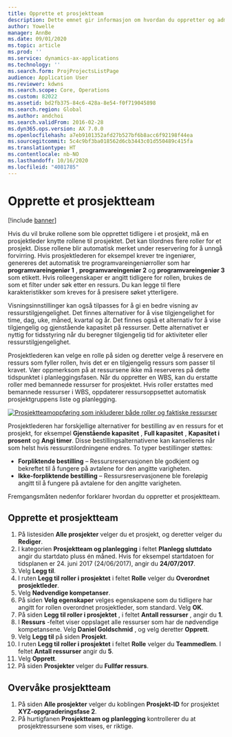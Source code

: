 ```yaml
---
title: Opprette et prosjektteam
description: Dette emnet gir informasjon om hvordan du oppretter og administrerer prosjektteam.
author: Yowelle
manager: AnnBe
ms.date: 09/01/2020
ms.topic: article
ms.prod: ''
ms.service: dynamics-ax-applications
ms.technology: ''
ms.search.form: ProjProjectsListPage
audience: Application User
ms.reviewer: kdwns
ms.search.scope: Core, Operations
ms.custom: 82022
ms.assetid: bd2fb375-84c6-428a-8e54-f0f719045898
ms.search.region: Global
ms.author: andchoi
ms.search.validFrom: 2016-02-28
ms.dyn365.ops.version: AX 7.0.0
ms.openlocfilehash: a7eb9101352afd27b527bf6b8acc6f92198f44ea
ms.sourcegitcommit: 5c4c9bf3ba018562d6cb3443c01d550489c415fa
ms.translationtype: HT
ms.contentlocale: nb-NO
ms.lasthandoff: 10/16/2020
ms.locfileid: "4081785"
---
```

# <a name="create-a-project-team"></a>Opprette et prosjektteam

[!include [banner](../includes/banner.md)]

Hvis du vil bruke rollene som ble opprettet tidligere i et prosjekt, må en prosjektleder knytte rollene til prosjektet. Det kan tilordnes flere roller for et prosjekt. Disse rollene blir automatisk merket under reservering for å unngå forvirring. Hvis prosjektlederen for eksempel krever tre ingeniører, genereres det automatisk tre programvareingeniørroller som har **programvareingeniør 1** , **programvareingeniør 2** og **programvareingeniør 3** som etikett. Hvis rolleegenskaper er angitt tidligere for rollen, brukes de som et filter under søk etter en ressurs. Du kan legge til flere karakteristikker som kreves for å presisere søket ytterligere.

Visningsinnstillinger kan også tilpasses for å gi en bedre visning av ressurstilgjengelighet. Det finnes alternativer for å vise tilgjengelighet for time, dag, uke, måned, kvartal og år. Det finnes også et alternativ for å vise tilgjengelig og gjenstående kapasitet på ressurser. Dette alternativet er nyttig for tidsstyring når du beregner tilgjengelig tid for aktiviteter eller ressurstilgjengelighet.

Prosjektlederen kan velge en rolle på siden og deretter velge å reservere en ressurs som fyller rollen, hvis det er en tilgjengelig ressurs som passer til kravet. Vær oppmerksom på at ressursene ikke må reserveres på dette tidspunktet i planleggingsfasen. Når du oppretter en WBS, kan du erstatte roller med bemannede ressurser for prosjektet. Hvis roller erstattes med bemannede ressurser i WBS, oppdaterer ressursoppsettet automatisk prosjektgruppens liste og planlegging.

[![Prosjektteamoppføring som inkluderer både roller og faktiske ressurser](./media/projectresourcing03-1024x368.jpg)](./media/projectresourcing03.jpg) 

Prosjektlederen har forskjellige alternativer for bestilling av en ressurs for et prosjekt, for eksempel **Gjenstående kapasitet** , **Full kapasitet** , **Kapasitet i prosent** og **Angi timer**. Disse bestillingsalternativene kan kanselleres når som helst hvis ressurstilordningene endres. To typer bestillinger støttes:

- **Forpliktende bestilling** – Ressursreservasjonen ble godkjent og bekreftet til å fungere på avtalene for den angitte varigheten.
- **Ikke-forpliktende bestilling** – Ressursreservasjonene ble foreløpig angitt til å fungere på avtalene for den angitte varigheten.

Fremgangsmåten nedenfor forklarer hvordan du oppretter et prosjektteam.

## <a name="create-a-project-team"></a>Opprette et prosjektteam

1. På listesiden **Alle prosjekter** velger du et prosjekt, og deretter velger du **Rediger**.
2. I kategorien **Prosjektteam og planlegging** i feltet **Planlegg sluttdato** angir du startdato pluss én måned. Hvis for eksempel startdatoen for tidsplanen er 24. juni 2017 (24/06/2017), angir du **24/07/2017**.
3. Velg **Legg til**.
4. I ruten **Legg til roller i prosjektet** i feltet **Rolle** velger du **Overordnet prosjektleder**.
5. Velg **Nødvendige kompetanser**.
6. På siden **Velg egenskaper** velges egenskapene som du tidligere har angitt for rollen overordnet prosjektleder, som standard. Velg **OK**.
7. På siden **Legg til roller i prosjektet** , i feltet **Antall ressurser** , angir du **1**.
8. I **Ressurs** -feltet viser oppslaget alle ressurser som har de nødvendige kompetansene. Velg **Daniel Goldschmid** , og velg deretter **Opprett**.
9. Velg **Legg til** på siden **Prosjekt**.
10. I ruten **Legg til roller i prosjektet** i feltet **Rolle** velger du **Teammedlem**. I feltet **Antall ressurser** angir du **5**.
11. Velg **Opprett**.
12. På siden **Prosjekter** velger du **Fullfør ressurs**.

## <a name="monitor-project-teams"></a>Overvåke prosjektteam
1. På siden **Alle prosjekter** velger du koblingen **Prosjekt-ID** for prosjektet **XYZ-oppgraderingsfase 2**.
2. På hurtigfanen **Prosjektteam og planlegging** kontrollerer du at prosjektressursene som vises, er riktige.
